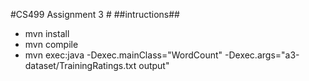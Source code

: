 #CS499 Assignment 3 #
##intructions##
- mvn install
- mvn compile
- mvn exec:java -Dexec.mainClass="WordCount" -Dexec.args="a3-dataset/TrainingRatings.txt output"